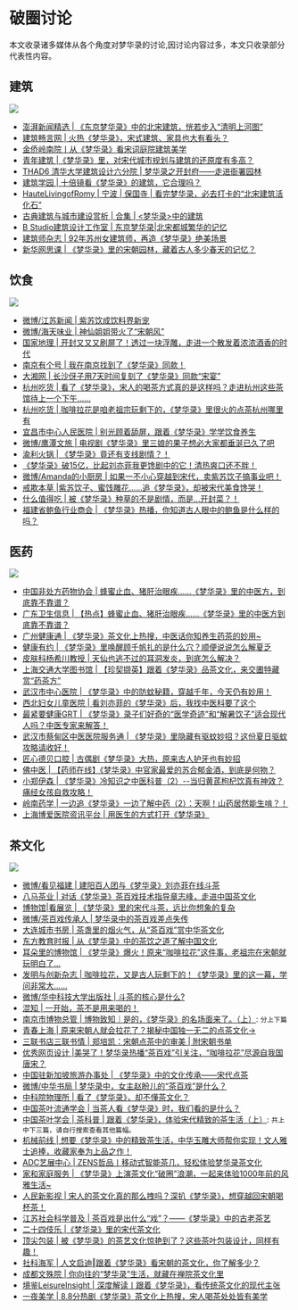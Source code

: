 # 破圈讨论

本文收录诸多媒体从各个角度对梦华录的讨论,因讨论内容过多，本文只收录部分代表性内容。


## 建筑


![](/image/discuss/build-1.jpg)

* [澎湃新闻精选 | 《东京梦华录》中的北宋建筑，恍若步入“清明上河图”](https://mp.weixin.qq.com/s/pDaclRmjaYH5yKjZw0F_9w)
* [建筑畅言网 | 火热《梦华录》，宋式建筑、家具也大有看头？](https://mp.weixin.qq.com/s/957JBLPJhitAC10D4ihQEg)
* [金侨岭南院丨从《梦华录》看宋词庭院建筑美学](https://mp.weixin.qq.com/s/KgKwFSIzqZD5gEqwHyqMgA)
* [青年建筑 |《梦华录》里，对宋代城市规划与建筑的还原度有多高？](https://mp.weixin.qq.com/s/tRggyqgWO0WyuphuTXpLgg)
* [THAD6 清华大学建筑设计六分院 | 梦华录之开封府——走进衙署园林](https://mp.weixin.qq.com/s/E3-R5xeK2hK7S3mXoPWrcw)
* [建筑学园 | 十倍镜看《梦华录》的建筑，它合理吗？](https://mp.weixin.qq.com/s/E3a5tyNQkQ_8UFkmfKnpxg)
* [HauteLivingofRomy | 宁波 | 保国寺 | 看完梦华录，必去打卡的“北宋建筑活化石”](https://mp.weixin.qq.com/s/n-TKUJP_FIY2gVrAJs_jSg)
* [古典建筑与城市建设赏析 | 合集 | <梦华录>中的建筑 ](https://mp.weixin.qq.com/mp/appmsgalbum?__biz=MzI1MDU4MzI0Ng==&action=getalbum&album_id=2458413853286809603&scene=173&from_msgid=2247488987&from_itemidx=1&count=3&nolastread=1#wechat_redirect)
* [B Studio建筑设计工作室 | 东京梦华录|北宋都城繁华的记忆](https://mp.weixin.qq.com/s/F2s0qN81-nys50Tqz_noyg)
* [建筑师杂志 | 92年苏州女建筑师，再造《梦华录》绝美场景](https://mp.weixin.qq.com/s/0_5HnESva55DnCcrg-FsdQ)
* [新华网思课 | 《梦华录》里的宋朝园林，藏着古人多少春天的记忆？](https://mp.weixin.qq.com/s/R5myQBi-BJhnxiE3qYvZIA)


## 饮食

![](/image/discuss/food.jpg)

* [微博/江苏新闻 | 紫苏饮成饮料界新宠](https://weibo.com/1301904252/LAYNc1uHv)
* [微博/海天味业 | 神仙姐姐带火了“宋朝风”](https://m.weibo.cn/status/4785993745958167)
* [国家地理 | 开封又又又刷屏了！透过一块浮雕，走进一个散发着浓浓酒香的时代](https://mp.weixin.qq.com/s/VkAj1kXUmo-pMgtGNoJuYQ)
* [南京有个号 | 我在南京找到了《梦华录》同款！](https://mp.weixin.qq.com/s/oi64kxQk8LgLD_teAqqAYQ)
* [大湘网 | 长沙伢子用7天时间复刻了《梦华录》同款“宋宴”](https://mp.weixin.qq.com/s/4PAc9aVT45aaJawrfDhYMg)
* [杭州吃货 | 看了《梦华录》，宋人的喝茶方式真的是这样吗？走进杭州这些茶馆待上一个下午……](https://mp.weixin.qq.com/s/kQMu70qoutu22HY9NV17mg)
* [杭州吃货 | 咖啡拉花是咱老祖宗玩剩下的，《梦华录》里很火的点茶杭州哪里有](https://mp.weixin.qq.com/s/xLipddb7UMrDGu655Gkr4A)
* [宜昌市中心人民医院 | 别光顾着舔屏，跟着《梦华录》学学饮食养生](https://mp.weixin.qq.com/s/nlnI5n6pmvX16NBRaWo5Pg)
* [微博/鹰潭文旅 | 电视剧《梦华录》里三娘的果子想必大家都垂涎已久了吧](https://m.weibo.cn/status/4782842506381636)
* [渝利火锅 | 《梦华录》竟还有支线剧情？！](https://mp.weixin.qq.com/s/fNZ_DhtjeKH3DfJOSL15IA)
* [《梦华录》破15亿，比起刘亦菲我更馋剧中的它！清热爽口还不胖！](https://www.sohu.com/a/571640386_121147284)
* [微博/Amanda的小厨房 | 如果一不小心穿越到宋代，卖紫苏饮子搞事业吧！](https://m.weibo.cn/status/4785332496632022)
* [戒欺本草 |紫苏饮子、蜜饯雕花……追《梦华录》，却被宋代美食馋哭！ ](https://mp.weixin.qq.com/s/oYZtvnpcGZiVuaJ1WATVcg)
* [什么值得吃 | 被《梦华录》种草的不是剧情，而是...开封菜？！](https://mp.weixin.qq.com/s/-AWuqQ23wWqYDhLYrp4PbQ)
* [福建省鲍鱼行业商会 | 《梦华录》热播，你知道古人眼中的鲍鱼是什么样的吗？](https://mp.weixin.qq.com/s/sUV_LrenZc3hfTKgn-vyTQ)


## 医药

![](/image/discuss/med.jpg)

* [中国非处方药物协会  | 蜂蜜止血、猪肝治眼疾……《梦华录》里的中医方，到底靠不靠谱？](https://mp.weixin.qq.com/s/Z6axpNd4rkZU2Ffw1MjQYw)
* [广东卫生信息 | 【热点】蜂蜜止血、猪肝治眼疾……《梦华录》里的中医方到底靠不靠谱？](https://mp.weixin.qq.com/s/sUV_LrenZc3hfTKgn-vyTQ)
* [广州健康通 | 《梦华录》茶文化上热搜，中医话你知养生药茶的妙用~](https://mp.weixin.qq.com/s/WlYpdQwBTuJtQ89vUUF5lw)
* [健康有约 | 《梦华录》里唤醒顾千帆扎的是什么穴？顺便说说怎么解夏乏](https://mp.weixin.qq.com/s/kPOKd6Oh1GNNcM7tDZ2_gQ)
* [皮肤科杨希川教授 | 天仙也逃不过的耳洞发炎，到底怎么解决？](https://mp.weixin.qq.com/s/Ar8p9POJgUtVWTjDo5BMxg)
* [上海交通大学图书馆 | 【珍契撷英】跟着《梦华录》品茶文化，来交圕特藏赏“药茶方”](https://mp.weixin.qq.com/s/8FYralgRyMvRDVUzUx23tQ)
* [武汉市中心医院 | 《梦华录》中的防蚊秘籍，穿越千年，今天仍有妙用！](https://mp.weixin.qq.com/s/dB-9HbuihiMoyfHwOSl4QA)
* [西北妇女儿童医院 | 看刘亦菲的《梦华录》后，我找中医科要了这个](https://mp.weixin.qq.com/s/9S6-10jEBy-kVljp5sDJUA)
* [最紧要健康GRT | 《梦华录》录子们好奇的“医学奇迹”和“解暑饮子”适合现代人吗？中医专家来解答！](https://mp.weixin.qq.com/s/X3ePGFP3V220fYqxLjN13Q)
* [武汉市蔡甸区中医医院服务通 | 《梦华录》里隐藏有驱蚊妙招？这份夏日驱蚊攻略请收好！](https://mp.weixin.qq.com/s/7MBsMp5WySb1ei-yDw5-wA)
* [匠心德贝口腔 | 古偶剧《梦华录》大热，原来古人护牙也有妙招](https://mp.weixin.qq.com/s/sPxHo3B0k9sVa9TU5M38Bg)
* [佛中医 | 【药师在线】《梦华录》中官家最爱的苏合郁金酒，到底是何物？](https://mp.weixin.qq.com/s/MSyOoVw91-pMLpuXShRH5g)
* [小郑伊森 | 《梦华录》冷知识之中医科普（2）--当归黄芪枸杞饮真有神效？痛经女孩自救攻略！](https://mp.weixin.qq.com/s/YZIKNG9FoyC3dFwIBWk2MA)
* [ 岭南药学 | 一边追《梦华录》一边了解中药（2）：天啊！山药居然能生啃？！](https://mp.weixin.qq.com/s/GUy-qtb689qjfO-Zy8In6Q)
* [ 上海博爱医院资讯平台 | 用医生的方式打开《梦华录》](https://mp.weixin.qq.com/s/Wn5zajsCbSMev_QYdafemA)

## 茶文化

![](/image/discuss/tea.jpg)

* [微博/看见福建 | 建阳百人团与《梦华录》刘亦菲在线斗茶](https://weibo.cn/sinaurl?u=https%3A%2F%2Fm.weibo.cn%2F5906618394%2F4780544565448325)
* [八马茶业 | 对话《梦华录》茶百戏技术指导章志峰，走进中国茶文化](https://mp.weixin.qq.com/s/_ZGUzYUbBR6OvvpLnFJMNQ)
* [博物馆|看展览 | 《梦华录》里的宋代斗茶，远比你想象的复杂](https://mp.weixin.qq.com/s/WSPApuWh_MO5sBRkpzbISA)
* [微博/茶百戏传承人 | 梦华录中的茶百戏差点失传](https://m.weibo.cn/1737781785/4778761512554882)
* [大连城市书房 | 茶盏里的烟火气，从“茶百戏”赏中华茶文化](https://mp.weixin.qq.com/s/U2JhwYavZStFCZsFRlAjUA)
* [东方教育时报 | 从《梦华录》中的茶饮之道了解中国文化](https://article.xuexi.cn/articles/index.html?art_id=11421774941143239446&item_id=11421774941143239446&study_style_id=feeds_opaque&t=1657444625877&showmenu=false&ref_read_id=f1b840c6-19c0-49a5-88bc-64a798342cf4&pid=&ptype=-1&source=share&share_to=wx_single)
* [耳朵里的博物馆 | 《梦华录》爆火！原来“咖啡拉花”这件事，老祖宗在宋朝就玩明白了…](https://mp.weixin.qq.com/s/4VTtqe9Kbb3YJeQYUi01rw)
* [发明与创新杂志 | 咖啡拉花，又是古人玩剩下的！《梦华录》里的这一幕，学问非常大……](https://article.xuexi.cn/articles/index.html?art_id=6250719247354003732&t=1655197276456&showmenu=false&study_style_id=feeds_opaque&source=share&share_to=copylink&item_id=6250719247354003732&ref_read_id=611A5893-C302-4649-AAFD-A8A216244C13)
* [微博/华中科技大学出版社 | 斗茶的核心是什么?](https://m.weibo.cn/1740558617/4780659240862921)
* [混知 | 一开始，茶不是用来喝的！](https://mp.weixin.qq.com/s/knnp3IgAdKZnHncLPtbHhw)
* [南京市博物总管 | 博物致知｜是的，《梦华录》的名场面来了。（上）](https://mp.weixin.qq.com/s/rlSTq9nk1vN5KRB9hZAu6A): `分上下篇`
* [青春上海 | 原来宋朝人就会拉花了？揭秘中国独一无二的点茶文化→](https://mp.weixin.qq.com/s/8_JHWRF6RaNnMIjMw2kKDQ)
* [三联书店三联书情 | 郑培凯：宋朝点茶中的审美 | 附宋朝书单](https://mp.weixin.qq.com/s/8_JHWRF6RaNnMIjMw2kKDQ)
* [优秀网页设计 |美哭了！梦华录热播“茶百戏”引关注，“咖啡拉花”尽源自我国唐宋？ ](美哭了！梦华录热播“茶百戏”引关注，“咖啡拉花”尽源自我国唐宋？)
* [中国驻新加坡旅游办事处 | 《梦华录》中的文化传承——宋代点茶](https://mp.weixin.qq.com/s/owlrnR98FBrYH2MJF9cB-g)
* [微博/中华书局 | 梦华录中，女主赵盼儿的“茶百戏”是什么？](https://m.weibo.cn/1641568962/4778814380706770)
* [中科院物理所 | 看了《梦华录》，却不懂茶文化？](https://m.weibo.cn/1641568962/4778814380706770)
* [中国茶叶流通学会 | 当茶人看《梦华录》时，我们看的是什么？](https://mp.weixin.qq.com/s/JVKd_3wEjZXc5QvxLkXtEQ)
* [中国茶叶学会 | 茶科普 | 跟着《梦华录》，体验宋代精致的茶生活（上）](https://mp.weixin.qq.com/s/FkvuYcVS074y4TkKNChNOA): `共上中下三篇，请自行搜索查看其他篇幅。`
* [机械前线 | 想要《梦华录》中的精致茶生活，中华玉雕大师帮你实现！文人雅士追捧，收藏家奉为上品之作！](https://mp.weixin.qq.com/s/844Oi3jW1vIG80lXVh7fLg)
* [ADC艺展中心 | ZENS哲品丨移动式智能茶几，轻松体验梦华录茶文化](https://mp.weixin.qq.com/s/aYgy-Wq53zQVTxFdQR0rKQ)
* [家和家庭服务 | 《梦华录》上演茶文化“破圈”浪潮，一起来体验1000年前的风雅生活~](https://mp.weixin.qq.com/s/kZrptOSOFIvQRIklRgR8BA)
* [人民新影视 | 宋人的茶文化真的那么拽吗？深扒《梦华录》，想穿越回宋朝喝杯茶！](https://mp.weixin.qq.com/s/U_n-5I5mm4t3hdr6QPEeIw)
* [江苏社会科学普及 | 茶百戏是出什么“戏”？——《梦华录》中的古老茶艺](https://mp.weixin.qq.com/s/FkBZ6eBxcwjUnGrbHttbZg)
* [二十四伎乐 |《梦华录》里的宋代茶文化](https://mp.weixin.qq.com/s/1QTUtq63fzYJXG1-5IBNMg)
* [顶尖包装 | 被《梦华录》的茶艺文化惊艳到了？这些茶叶包装设计，同样有趣！](https://mp.weixin.qq.com/s/uV2QxmuXZ9TxZjPA2PtVfQ)
* [社科海军 | 人文启迪‖跟着《梦华录》看宋朝的茶文化，你了解多少？](https://mp.weixin.qq.com/s/hNi0_U7upz74jYrTekJYqA)
* [成都文殊院 | 你向往的“梦华录”生活，就藏在禅院茶文化里](https://mp.weixin.qq.com/s/K2HGKmFBbc6TCSSZZ238qQ)
* [ 境鉴LeisureInsight | 深度解读丨跟着《梦华录》，看传统茶文化的现代主张](https://mp.weixin.qq.com/s/KcajgnNF1ZgsNeexijvx8A)
* [一夜美学 | 8.8分热剧《梦华录》茶文化上热搜，宋人喝茶处处皆有美学](https://mp.weixin.qq.com/s/Zhlj1Pqk5xH-6Q2hwigyAA)
